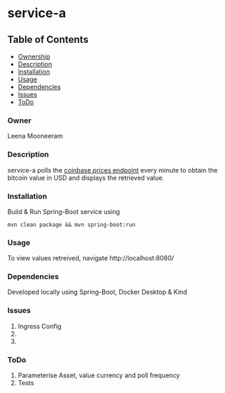 # service-a

## Table of Contents
* [Ownership](#owner)
* [Description](#Description)
* [Installation](#Installation)
* [Usage](#Usage)
* [Dependencies](#Dependencies)
* [Issues](#Issues)
* [ToDo](#ToDo)


### Owner
Leena Mooneeram

### Description

service-a polls the [coinbase prices endpoint](https://developers.coinbase.com/docs/wallet/guides/price-data) every minute to obtain the bitcoin value in USD and displays the retrieved value.

### Installation

Build & Run Spring-Boot service using 

`mvn clean package && mvn spring-boot:run`

### Usage
To view values retreived, navigate http://localhost:8080/

### Dependencies
Developed locally using Spring-Boot, Docker Desktop & Kind

### Issues
1.  Ingress Config
2.
3.

### ToDo
1. Parameterise Asset, value currency and poll frequency
2. Tests